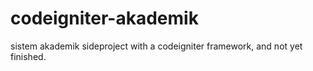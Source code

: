 # codeigniter-akademik
sistem akademik sideproject with a codeigniter framework, and not yet finished.

